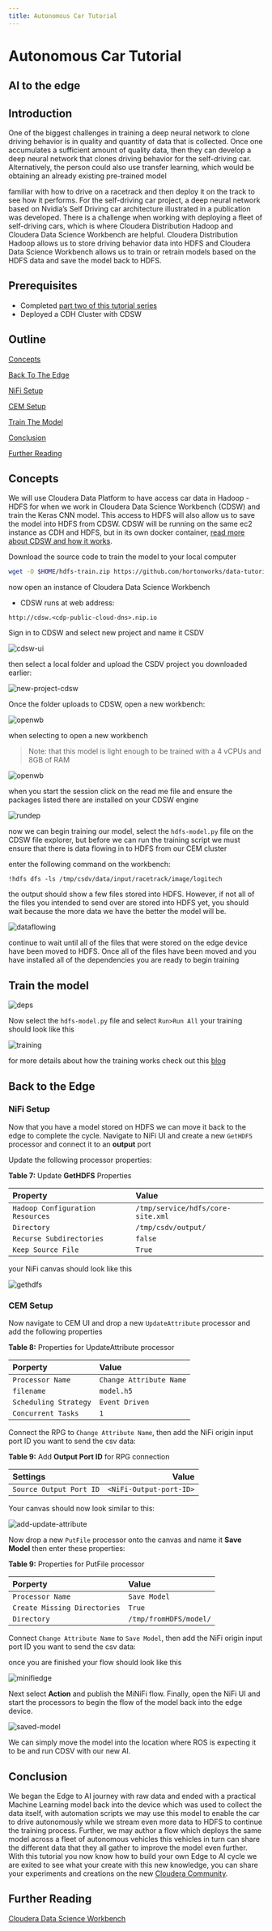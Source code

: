 ```yaml
---
title: Autonomous Car Tutorial
---
```


# Autonomous Car Tutorial

## AI to the edge

## Introduction

One of the biggest challenges in training a deep neural network to clone driving
behavior is in quality and quantity of data that is collected. Once one accumulates a
sufficient amount of quality data, then they can develop a deep neural network that
clones driving behavior for the self-driving car. Alternatively, the person could also use
transfer learning, which would be obtaining an already existing pre-trained model

familiar with how to drive on a racetrack and then deploy it on the track to see how it
performs. For the self-driving car project, a deep neural network based on Nvidia’s Self
Driving car architecture illustrated in a publication was developed. There is a challenge
when working with deploying a fleet of self-driving cars, which is where Cloudera
Distribution Hadoop and Cloudera Data Science Workbench are helpful. Cloudera
Distribution Hadoop allows us to store driving behavior data into HDFS and Cloudera
Data Science Workbench allows us to train or retrain models based on the HDFS data
and save the model back to HDFS.

## Prerequisites

- Completed [part two of this tutorial series](link)
- Deployed a CDH Cluster with CDSW

## Outline

[Concepts](#concepts)

[Back To The Edge](#back-to-the-edge)

[NiFi Setup](nifi-setup)

[CEM Setup](#cem-setup)

[Train The Model](#train-the-model)

[Conclusion](#conclusion)

[Further Reading](#further-reading)

## Concepts

We will use Cloudera Data Platform to have access car data in Hadoop - HDFS for when we work in Cloudera Data Science Workbench (CDSW) and train the Keras CNN model. This access to HDFS will also allow us to save the model into HDFS from CDSW. CDSW will be running on the same ec2 instance as CDH and HDFS, but in its own docker container, [read more about CDSW and how it works](intro-to-cdsw).

Download the source code to train the model to your local computer

~~~bash
wget -O $HOME/hdfs-train.zip https://github.com/hortonworks/data-tutorials/blob/dev/tutorials/cdf/edge2ai-autonomous-car/assets/src/hdfs-train.zip && unzip $HOME/hdfs-train.zip -d $HOME
~~~

now open an instance of Cloudera Data Science Workbench

- CDSW runs at web address:

 `http://cdsw.<cdp-public-cloud-dns>.nip.io`

Sign in to CDSW and select new project and name it CSDV

![cdsw-ui](assets/images/tutorial3/cdsw-ui.jpg)

then select a local folder and upload the CSDV project you downloaded earlier:

![new-project-cdsw](assets/images/tutorial3/new-project-cdsw.jpg)

Once the folder uploads to CDSW, open a new workbench:

![openwb](assets/images/tutorial3/openwb.jpg)

when selecting to open a new workbench

>Note: that this model is light enough to be trained with a 4 vCPUs and 8GB of RAM

![openwb](assets/images/tutorial3/engine.jpg)

when you start the session click on the read me file and ensure the packages listed there are installed on your CDSW engine

![rundep](assets/images/tutorial3/run-dep.jpg)

now we can begin training our model, select the `hdfs-model.py` file on the CDSW file explorer, but before we can run the training script we must ensure that there is data flowing in to HDFS from our CEM cluster

enter the following command on the workbench:

`!hdfs dfs -ls /tmp/csdv/data/input/racetrack/image/logitech`

the output should show a few files stored into HDFS. However, if not all of the files you intended to send over are stored into HDFS yet, you should wait because the more data we have the better the model will be.

![dataflowing](assets/images/tutorial3/dataflowing.jpg)

continue to wait until all of the files that were stored on the edge device have been moved to HDFS. Once all of the files have been moved and you have installed all of the dependencies you are ready to begin training

## Train the model

![deps](assets/images/tutorial3/deps.jpg)

Now select the `hdfs-model.py` file and select `Run>Run All` your training should look like this

![training](assets/images/tutorial3/training.jpg)

for more details about how the training works check out this [blog](link)

## Back to the Edge

### NiFi Setup

Now that you have a model stored on HDFS we can move it back to the edge to complete the cycle. Navigate to NiFi UI and create a new `GetHDFS` processor and connect it to an **output** port

Update the following processor properties:

**Table 7:** Update **GetHDFS** Properties

| Property  | Value  |
|:---|:---|
| `Hadoop Configuration Resources` | `/tmp/service/hdfs/core-site.xml` |
| `Directory`  | `/tmp/csdv/output/`  |
| `Recurse Subdirectories`  |  `false`  |
| `Keep Source File` | `True` |
your NiFi canvas should look like this

![gethdfs](assets/images/tutorial3/gethdfs.jpg)

### CEM Setup

Now navigate to CEM UI and drop a new `UpdateAttribute` processor and add the following properties

**Table 8:** Properties for UpdateAttribute processor

| Porperty  | Value  |
|:---|:---|
|`Processor Name`|`Change Attribute Name`|
|`filename` | `model.h5` |
|`Scheduling Strategy`| `Event Driven`|
|`Concurrent Tasks`| `1`|

Connect the RPG to `Change Attribute Name`, then add the NiFi origin input port ID you want to send the csv data:

**Table 9:** Add **Output Port ID** for RPG connection

| Settings  | Value  |
|:---|---:|
| `Source Output Port ID` | `<NiFi-Output-port-ID>` |

Your canvas should now look similar to this:

![add-update-attribute](assets/images/tutorial3/add-update-attribute.jpg)

Now drop a new `PutFile` processor onto the canvas and name it **Save Model** then enter these properties:

**Table 9:** Properties for PutFile processor

| Porperty  | Value  |
|:---|:---|
|`Processor Name` | `Save Model` |
|`Create Missing Directories`|`True`|
| `Directory`  | `/tmp/fromHDFS/model/` |

Connect `Change Attribute Name` to `Save Model`, then add the NiFi origin input port ID you want to send the csv data:

once you are finished your flow should look like this

![minifiedge](assets/images/tutorial3/minifi-edge.jpg)

Next select **Action** and publish the MiNiFi flow. Finally, open the NiFi UI and start the processors to begin the flow of the model back into the edge device.

![saved-model](assets/images/tutorial3/saved-model.jpg)

We can simply move the model into the location where ROS is expecting it to be and run CDSV with our new AI.

## Conclusion

We began the Edge to AI journey with raw data and ended with a practical Machine Learning model back into the device which was used to collect the data itself, with automation scripts we may use this model to enable the car to drive autonomously while we stream even more data to HDFS to continue the training process. Further, we may author a flow which deploys the same model across a fleet of autonomous vehicles this vehicles in turn can share the different data that they all gather to improve the model even further. With this tutorial you now know how to build your own Edge to AI cycle we are exited to see what your create with this new knowledge, you can share your experiments and creations on the new [Cloudera Community](link).

## Further Reading

[Cloudera Data Science Workbench](https://www.cloudera.com/documentation/data-science-workbench/latest/topics/cdsw_overview.html)
